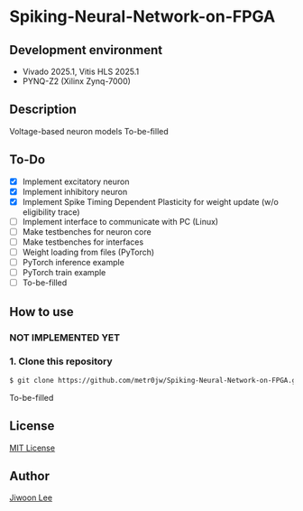 # Spiking-Neural-Network-on-FPGA
## Development environment
- Vivado 2025.1, Vitis HLS 2025.1
- PYNQ-Z2 (Xilinx Zynq-7000)

## Description
Voltage-based neuron models
To-be-filled

## To-Do
- [x] Implement excitatory neuron
- [x] Implement inhibitory neuron
- [x] Implement Spike Timing Dependent Plasticity for weight update (w/o eligibility trace)
- [ ] Implement interface to communicate with PC (Linux)
- [ ] Make testbenches for neuron core
- [ ] Make testbenches for interfaces
- [ ] Weight loading from files (PyTorch)
- [ ] PyTorch inference example
- [ ] PyTorch train example
- [ ] To-be-filled

## How to use
### NOT IMPLEMENTED YET
### 1. Clone this repository
```bash
$ git clone https://github.com/metr0jw/Spiking-Neural-Network-on-FPGA.git
```
To-be-filled

## License
[MIT License](LICENSE)

## Author
[Jiwoon Lee](https://github.com/metr0jw)
